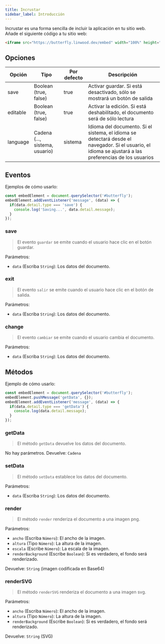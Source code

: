 ```yaml
---
title: Incrustar
sidebar_label: Introducción
---
```


Incrustar es una forma sencilla de incluir la aplicación en tu sitio web. Añade el siguiente código a tu sitio web:

```html
<iframe src="https://butterfly.linwood.dev/embed" width="100%" height="500px" allowtransparency="true"></iframe>
```

## Opciones

| Opción   | Tipo                           | Por defecto | Descripción                                                                                                                                             |
| -------- | ------------------------------ | ----------- | ------------------------------------------------------------------------------------------------------------------------------------------------------- |
| save     | Boolean (true, false)          | true        | Activar guardar. Si está desactivado, sólo se mostrará un botón de salida                                                                               |
| editable | Boolean (true, false)          | true        | Activar la edición. Si está deshabilitado, el documento será de sólo lectura                                                                            |
| language | Cadena (..., sistema, usuario) | sistema     | Idioma del documento. Si el sistema, el idioma se detectará desde el navegador. Si el usuario, el idioma se ajustará a las preferencias de los usuarios |

## Eventos

Ejemplos de cómo usarlo:

```javascript
const embedElement = document.querySelector('#butterfly');
embedElement.addEventListener('message', (data) => {
  if(data.detail.type === 'save') {
    console.log('Saving...', data.detail.message);
  }
});
```

### save

> El evento `guardar` se emite cuando el usuario hace clic en el botón guardar.

Parámetros:

* `data` (Escriba `String`): Los datos del documento.

### exit

> El evento `salir` se emite cuando el usuario hace clic en el botón de salida.

Parámetros:

* `data` (Escriba `String`): Los datos del documento.

### change

> El evento `cambiar` se emite cuando el usuario cambia el documento.

Parámetros:

* `data` (Escriba `String`): Los datos del documento.

## Métodos

Ejemplo de cómo usarlo:

```javascript
const embedElement = document.querySelector('#butterfly');
embedElement.pushMessage('getData', {});
embedElement.addEventListener('message', (data) => {
  if(data.detail.type === 'getData') {
    console.log(data.detail.message);
  }
});
```

### getData

> El método `getData` devuelve los datos del documento.

No hay parámetros. Devuelve: `Cadena`

### setData

> El método `setData` establece los datos del documento.

Parámetros:

* `data` (Escriba `String`): Los datos del documento.

### render

> El método `render` renderiza el documento a una imagen png.

Parámetros:

* `ancho` (Escriba `Número`): El ancho de la imagen.
* `altura` (Tipo `Número`): La altura de la imagen.
* `escala` (Escribe `Número`): La escala de la imagen.
* `renderBackground` (Escribe `Boolean`): Si es verdadero, el fondo será renderizado.

Devuelve: `String` (imagen codificada en Base64)

### renderSVG

> El método `renderSVG` renderiza el documento a una imagen svg.

Parámetros:

* `ancho` (Escriba `Número`): El ancho de la imagen.
* `altura` (Tipo `Número`): La altura de la imagen.
* `renderBackground` (Escribe `Boolean`): Si es verdadero, el fondo será renderizado.

Devuelve: `String` (SVG)

